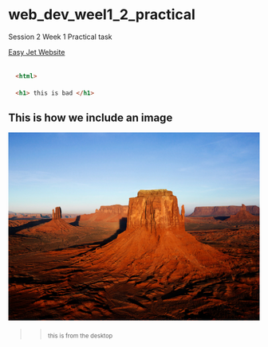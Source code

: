 # web_dev_weel1_2_practical
Session 2 Week 1 Practical task

[Easy Jet Website](http://www.easyjet.com/en/)

```html

  <html>

  <h1> this is bad </h1>

```
## This is how we include an image
  ![this is an image](Desert.jpg)
  >> <sub> this is from the desktop </sub>

